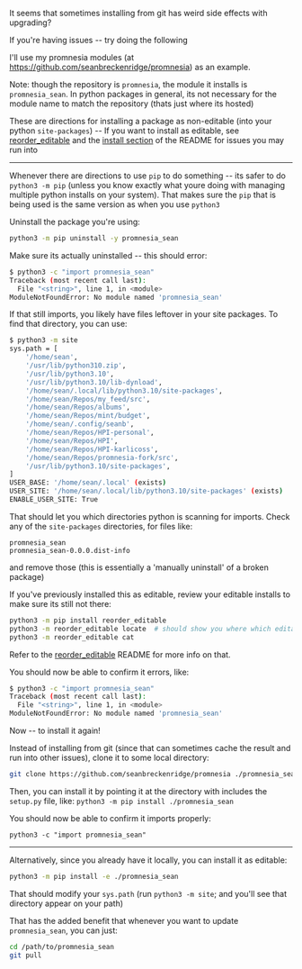 It seems that sometimes installing from git has weird side effects with upgrading?

If you're having issues -- try doing the following

I'll use my promnesia modules (at <https://github.com/seanbreckenridge/promnesia>) as an example.

Note: though the repository is `promnesia`, the module it installs is `promnesia_sean`. In python packages in general, its not necessary for the module name to match the repository (thats just where its hosted)

These are directions for installing a package as non-editable (into your python `site-packages`) -- If you want to install as editable, see [reorder_editable](https://github.com/seanbreckenridge/reorder_editable) and the [install section](https://github.com/seanbreckenridge/HPI#install) of the README for issues you may run into

---

Whenever there are directions to use `pip` to do something -- its safer to do `python3 -m pip` (unless you know exactly what youre doing with managing multiple python installs on your system). That makes sure the `pip` that is being used is the same version as when you use `python3`

Uninstall the package you're using:

```bash
python3 -m pip uninstall -y promnesia_sean
```

Make sure its actually uninstalled -- this should error:

```bash
$ python3 -c "import promnesia_sean"
Traceback (most recent call last):
  File "<string>", line 1, in <module>
ModuleNotFoundError: No module named 'promnesia_sean'
```

If that still imports, you likely have files leftover in your site packages. To find that directory, you can use:

```bash
$ python3 -m site
sys.path = [
    '/home/sean',
    '/usr/lib/python310.zip',
    '/usr/lib/python3.10',
    '/usr/lib/python3.10/lib-dynload',
    '/home/sean/.local/lib/python3.10/site-packages',
    '/home/sean/Repos/my_feed/src',
    '/home/sean/Repos/albums',
    '/home/sean/Repos/mint/budget',
    '/home/sean/.config/seanb',
    '/home/sean/Repos/HPI-personal',
    '/home/sean/Repos/HPI',
    '/home/sean/Repos/HPI-karlicoss',
    '/home/sean/Repos/promnesia-fork/src',
    '/usr/lib/python3.10/site-packages',
]
USER_BASE: '/home/sean/.local' (exists)
USER_SITE: '/home/sean/.local/lib/python3.10/site-packages' (exists)
ENABLE_USER_SITE: True
```

That should let you which directories python is scanning for imports. Check any of the `site-packages` directories, for files like:

```
promnesia_sean
promnesia_sean-0.0.0.dist-info
```

and remove those (this is essentially a 'manually uninstall' of a broken package)

If you've previously installed this as editable, review your editable installs to make sure its still not there:

```bash
python3 -m pip install reorder_editable
python3 -m reorder_editable locate  # should show you where which editable installs are placing .egg-link files
python3 -m reorder_editable cat
```

Refer to the [reorder_editable](https://github.com/seanbreckenridge/reorder_editable) README for more info on that.

You should now be able to confirm it errors, like:

```bash
$ python3 -c "import promnesia_sean"
Traceback (most recent call last):
  File "<string>", line 1, in <module>
ModuleNotFoundError: No module named 'promnesia_sean'
```

Now -- to install it again!

Instead of installing from git (since that can sometimes cache the result and run into other issues), clone it to some local directory:

```bash
git clone https://github.com/seanbreckenridge/promnesia ./promnesia_sean
```

Then, you can install it by pointing it at the directory with includes the `setup.py` file, like: `python3 -m pip install ./promnesia_sean`

You should now be able to confirm it imports properly:

```python3
python3 -c "import promnesia_sean"
```

---

Alternatively, since you already have it locally, you can install it as editable:

```bash
python3 -m pip install -e ./promnesia_sean
```

That should modify your `sys.path` (run `python3 -m site`; and you'll see that directory appear on your path)

That has the added benefit that whenever you want to update `promnesia_sean`, you can just:

```bash
cd /path/to/promnesia_sean
git pull
```
